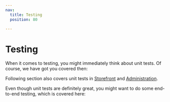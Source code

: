 ```yaml
---
nav:
  title: Testing
  position: 80

---
```


# Testing

When it comes to testing, you might immediately think about unit tests. Of course, we have got you covered then:

<PageRef page="php-unit" />

Following section also covers unit tests in [Storefront](./jest-storefront.md) and [Administration](./jest-admin.md).

Even though unit tests are definitely great, you might want to do some end-to-end testing, which is covered here:

<PageRef page="guides/plugins/plugins/testing/playwright" />

<PageRef page="guides/plugins/plugins/testing/cypress" />
